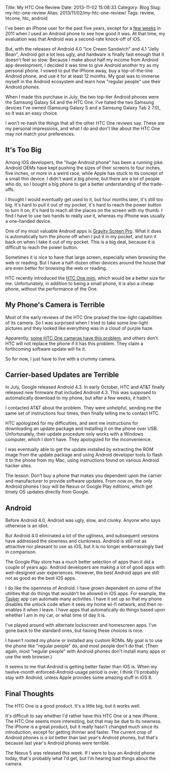 Title: My HTC One Review
Date: 2013-11-02 15:08:33
Category: Blog
Slug: my-htc-one-review
Alias: 2013/11/02/my-htc-one-review/
Tags: review, htcone, htc, android


I've been an iPhone user for the past five years, except for a [few weeks](https://undefinedvalue.com/2011/09/11/my-visit-android-land) in 2011 when I used an Android phone to see how good it was. At that time, my evaluation was that Android was a second-rate knock-off of iOS.

But, with the releases of Android 4.0 "Ice Cream Sandwich" and 4.1 "Jelly Bean", Android got a lot less ugly, and hardware is finally fast enough that it doesn't feel so slow. Because I make about half my income from Android app development, I decided it was time to give Android another try as my personal phone. I vowed to put the iPhone away, buy a top-of-the-line Android phone, and use it for at least 12 months. My goal was to immerse myself in the Android ecosystem and learn how "regular people" use their Android phones.

When I made this purchase in July, the two top-tier Android phones were the Samsung Galaxy S4 and the HTC One. I've hated the two Samsung devices I've owned (Samsung Galaxy S and a Samsung Galaxy Tab 2 7.0), so it was an easy choice.

I won't re-hash the things that all the other HTC One reviews say. These are my personal impressions, and what I do and don't like about the HTC One may not match your preferences.
<!--break-->
## It's Too Big

Among iOS developers, the "huge Android phone" has been a running joke. Android OEMs have kept pushing the sizes of their screens to four inches, five inches, or more in a weird race, while Apple has stuck to its concept of a small thin device. I didn't want a big phone, but there are a lot of people who do, so I bought a big phone to get a better understanding of the trade-offs.

I thought I would eventually get used to it, but four months later, it's still too big. It's hard to pull it out of my pocket, it's hard to reach the power button to turn it on, it's hard to reach all the places on the screen with my thumb. I find I have to use two hands to really use it, whereas my iPhone was usually a one-handed device.

One of my most valuable Android apps is [Gravity Screen Pro](https://play.google.com/store/apps/details?id=com.plexnor.gravityscreenoffpro). What it does is automatically turn the phone off when I put it in my pocket, and turn it back on when I take it out of my pocket. This is a big deal, because it is difficult to reach the power button.

Sometimes it is nice to have that large screen, especially when browsing the web or reading. But I have a half-dozen other devices around the house that are even better for browsing the web or reading.

HTC recently introduced the [HTC One mini](http://www.htc.com/www/smartphones/htc-one-mini/), which would be a better size for me. Unfortunately, in addition to being a small phone, it is also a cheap phone, without the performance of the One.


## My Phone's Camera is Terrible

Most of the early reviews of the HTC One praised the low-light capabilities of its camera. So I was surprised when I tried to take some low-light pictures and they looked like everything was in a cloud of purple haze.

Apparently, [some HTC One cameras have this problem](http://www.androidauthority.com/htc-one-camera-purple-tint-268232/), and others don't. HTC will not replace the phone if it has this problem. They claim a forthcoming software update will fix it.

So for now, I just have to live with a crummy camera.


## Carrier-based Updates are Terrible

In July, Google released Android 4.3. In early October, HTC and AT&T finally released new firmware that included Android 4.3. This was supposed to automatically download to my phone, but after a few weeks, it hadn't.

I contacted AT&T about the problem. They were unhelpful, sending me the same set of instructions four times, then finally telling me to contact HTC.

HTC apologized for my difficulties, and sent me instructions for downloading an update package and installing it on the phone over USB. Unfortunately, their update procedure only works with a Windows computer, which I don't have. They apologized for the inconvenience.

I was eventually able to get the update installed by extracting the ROM image from the update package and using Android developer tools to flash it to the phone from my Mac, using instructions found on various Android hacker sites.

The lesson: Don't buy a phone that makes you dependent upon the carrier and manufacturer to provide software updates. From now on, the only Android phones I buy will be Nexus or Google Play editions, which get timely OS updates directly from Google.


## Android

Before Android 4.0, Android was ugly, slow, and clunky. Anyone who says otherwise is an idiot.

But Android 4.0 eliminated a lot of the ugliness, and subsequent versions have addressed the slowness and clunkiness. Android is still not as attractive nor pleasant to use as iOS, but it is no longer embarrassingly bad in comparison.

The Google Play store has a much better selection of apps than it did a couple of years ago. Android developers are making a lot of good apps with well-designed user experiences. However, the best Android apps are still not as good as the best iOS apps.

I do like the openness of Android. I have grown dependent on some of the utilities that do things that wouldn't be allowed in iOS apps. For example, the [Tasker](https://play.google.com/store/apps/details?id=net.dinglisch.android.taskerm) app can automate many activities. I have it set up so that my phone disables the unlock code when it sees my home wi-fi network, and then re-enables it when I leave. I have apps that automatically do things based upon whether I am in my car, or what time of day it is.

I've played around with alternate lockscreen and homescreen apps. I've gone back to the standard ones, but having these choices is nice.

I haven't rooted my phone or installed any custom ROMs. My goal is to use the phone like "regular people" do, and most people don't do that. (Then again, most "regular people" with Android phones don't install many apps or use the web browser.)

It seems to me that Android is getting better faster than iOS is. When my twelve-month enforced-Android-usage period is over, I think I'll probably stay with Android, unless Apple provides some amazing stuff in iOS 8.


## Final Thoughts

The HTC One is a good product. It's a little big, but it works well.

It's difficult to say whether I'd rather have this HTC One or a new iPhone. The HTC One seems more interesting, but that may be due to its newness. The iPhone is a great product, but it really hasn't changed much since its introduction, except for getting thinner and faster. The current crop of Android phones is _a lot_ better than last year's Android phones, but that's because last year's Android phones were terrible.

The Nexus 5 was released this week. If I were to buy an Android phone today, that's probably what I'd get, but I'm hearing bad things about the camera.
